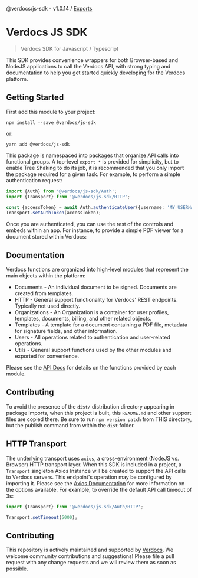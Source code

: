 @verdocs/js-sdk - v1.0.14 / [Exports](modules.md)

# Verdocs JS SDK

> Verdocs SDK for Javascript / Typescript

This SDK provides convenience wrappers for both Browser-based and NodeJS applications to call the Verdocs API, with strong typing and
documentation to help you get started quickly developing for the Verdocs platform.

## Getting Started

First add this module to your project:

    npm install --save @verdocs/js-sdk

or:

    yarn add @verdocs/js-sdk

This package is namespaced into packages that organize API calls into functional groups. A top-level `export *` is provided for simplicity,
but to enable Tree Shaking to do its job, it is recommended that you only import the package required for a given task. For example, to
perform a simple authentication request:

```typescript
import {Auth} from '@verdocs/js-sdk/Auth';
import {Transport} from '@verdocs/js-sdk/HTTP';

const {accessToken} = await Auth.authenticateUser({username: 'MY_USERNAME', password: 'MY_PASSWORD'});
Transport.setAuthToken(accessToken);
```

Once you are authenticated, you can use the rest of the controls and embeds within an app. For instance, to provide a simple PDF
viewer for a document stored within Verdocs:

## Documentation

Verdocs functions are organized into high-level modules that represent the main objects within the platform:

- Documents - An individual document to be signed. Documents are created from templates.
- HTTP - General support functionality for Verdocs' REST endpoints. Typically not used directly.
- Organizations - An Organization is a container for user profiles, templates, documents, billing, and other related objects.
- Templates - A template for a document containing a PDF file, metadata for signature fields, and other information.
- Users - All operations related to authentication and user-related operations.
- Utils - General support functions used by the other modules and exported for convenience.

Please see the [API Docs](https://github.com/Verdocs/js-sdk/tree/main/docs) for details on the functions provided by each module.

## Contributing

To avoid the presence of the `dist/` distribution directory appearing in package imports, when this project is built, this `README.md`
and other support files are copied there. Be sure to run `npm version patch` from THIS directory, but the publish command from within
the `dist` folder.

## HTTP Transport

The underlying transport uses `axios`, a cross-environment (NodeJS vs. Browser) HTTP transport layer. When this SDK is included in a
project, a `Transport` singleton Axios Instance will be created to support the API calls to Verdocs servers. This endpoint's operation
may be configured by importing it. Please see the [Axios Documentation](https://github.com/axios/axios) for more information on the
options available. For example, to override the default API call timeout of 3s:

```typescript
import {Transport} from '@verdocs/js-sdk/Auth/HTTP';

Transport.setTimeout(5000);
```

## Contributing

This repository is actively maintained and supported by [Verdocs](https://verdocs.com/). We welcome community contributions and
suggestions! Please file a pull request with any change requests and we will review them as soon as possible.
